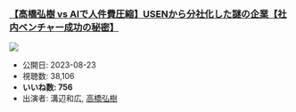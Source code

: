 ### [【高橋弘樹 vs AIで人件費圧縮】USENから分社化した謎の企業【社内ベンチャー成功の秘密】](https://www.youtube.com/watch?v=oRwpHDmeql0)
[![](https://img.youtube.com/vi/oRwpHDmeql0/sddefault.jpg)](https://www.youtube.com/watch?v=oRwpHDmeql0)
-   公開日: 2023-08-23
-   視聴数: 38,106
-   **いいね数: 756**
-   出演者: 溝辺和広, [高橋弘樹](/rehacq_fan/people/高橋弘樹 "wikilink")
